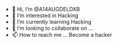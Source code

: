 - 👋 Hi, I’m @A14AUGDELDXB
- 👀 I’m interested in Hacking 
- 🌱 I’m currently learning Hacking 
- 💞️ I’m looking to collaborate on ...
- 📫 How to reach me ... Become a hacker 

<!---
A14AUGDELDXB/A14AUGDELDXB is a ✨ special ✨ repository because its `README.md` (this file) appears on your GitHub profile.
You can click the Preview link to take a look at your changes.
--->
